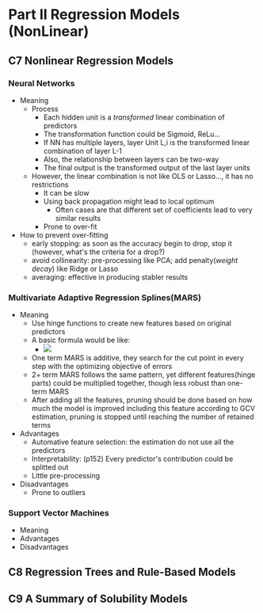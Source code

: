 # Part II Regression Models (NonLinear)

## C7 Nonlinear Regression Models
### Neural Networks
- Meaning
  - Process
    - Each hidden unit is a *transformed* linear combination of predictors
    - The transformation function could be Sigmoid, ReLu...
    - If NN has multiple layers, layer Unit L,i is the transformed linear combination of layer L-1
    - Also, the relationship between layers can be two-way
    - The final output is the transformed output of the last layer units
  - However, the linear combination is not like OLS or Lasso..., it has no restrictions
    - It can be slow
    - Using back propagation might lead to local optimum
      - Often cases are that different set of coefficients lead to very similar results
    - Prone to over-fit
- How to prevent over-fitting
  - early stopping: as soon as the accuracy begin to drop, stop it (however, what's the criteria for a drop?)
  - avoid collinearity: pre-processing like PCA; add penalty(*weight decay*) like Ridge or Lasso
  - averaging: effective in producing stabler results

### Multivariate Adaptive Regression Splines(MARS)
- Meaning
  - Use hinge functions to create new features based on original predictors
  - A basic formula would be like:
    - ![](https://latex.codecogs.com/svg.image?\widehat{y_i}&space;=&space;\beta&space;_0&space;&plus;&space;\beta&space;_1(h(X-a))&space;&plus;&space;\beta&space;_2(h(a-X)))
  - One term MARS is additive, they search for the cut point in every step with the optimizing objective of errors
  - 2+ term MARS follows the same pattern, yet different features(hinge parts) could be multiplied together, though less robust than one-term MARS
  - After adding all the features, pruning should be done based on how much the model is improved including this feature according to GCV estimation, pruning is stopped until reaching the number of retained terms
- Advantages
  - Automative feature selection: the estimation do not use all the predictors
  - Interpretability: (p152) Every predictor's contribution could be splitted out
  - Little pre-processing
- Disadvantages
  - Prone to outliers

### Support Vector Machines
- Meaning
- Advantages
- Disadvantages

## C8 Regression Trees and Rule-Based Models

## C9 A Summary of Solubility Models
